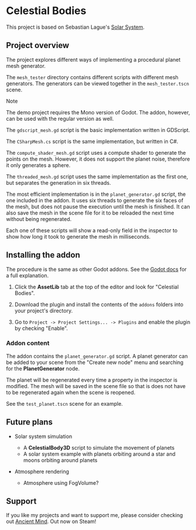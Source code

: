 
# Celestial Bodies

This project is based on Sebastian Lague's [Solar System](https://github.com/SebLague/Solar-System).

## Project overview

The project explores different ways of implementing a procedural planet mesh generator.

The `mesh_tester` directory contains different scripts with different mesh generators.
The generators can be viewed together in the `mesh_tester.tscn` scene.

> [!NOTE]
> The demo project requires the Mono version of Godot. The addon, however, can be used with the regular version as well.

The `gdscript_mesh.gd` script is the basic implementation written in GDScript.

The `CSharpMesh.cs` script is the same implementation, but written in C#.

The `compute_shader_mesh.gd` script uses a compute shader to generate the points on the mesh.
However, it does not support the planet noise, therefore it only generates a sphere.

The `threaded_mesh.gd` script uses the same implementation as the first one, but separates the generation in six threads.

The most efficient implementation is in the `planet_generator.gd` script, the one included in the addon.
It uses six threads to generate the six faces of the mesh, but does not pause the execution until the mesh is finished.
It can also save the mesh in the scene file for it to be reloaded the next time without being regenerated.

Each one of these scripts will show a read-only field in the inspector to show how long it took to generate the mesh in milliseconds.

## Installing the addon

The procedure is the same as other Godot addons.
See the [Godot docs](https://docs.godotengine.org/en/stable/tutorials/plugins/editor/installing_plugins.html) for a full explanation.

1. Click the **AssetLib** tab at the top of the editor and look for "Celestial Bodies".

2. Download the plugin and install the contents of the `addons` folders into your project's directory.

3. Go to `Project -> Project Settings... -> Plugins` and enable the plugin by checking "Enable".

### Addon content

The addon contains the `planet_generator.gd` script.
A planet generator can be added to your scene from the "Create new node" menu and searching for the **PlanetGenerator** node.

The planet will be regenerated every time a property in the inspector is modified.
The mesh will be saved in the scene file so that is does not have to be regenerated again when the scene is reopened.

See the `test_planet.tscn` scene for an example.

## Future plans

* Solar system simulation
	* A **CelestialBody3D** script to simulate the movement of planets
	* A solar system example with planets orbiting around a star and moons orbiting around planets

* Atmosphere rendering
	* Atmosphere using FogVolume?

## Support

If you like my projects and want to support me, please consider checking out [Ancient Mind](https://store.steampowered.com/app/2376750/Ancient_Mind/).
Out now on Steam!
